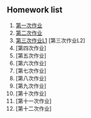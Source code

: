 ## Homework list ##
 1. [第一次作业](https://github.com/Meisterklasse/compuational_physics_N2014301020015/blob/master/README.md)
 2. [第二次作业](https://github.com/Meisterklasse/compuational_physics_N2014301020015/blob/master/temp.py)
 3. [第三次作业L1](https://github.com/Meisterklasse/compuational_physics_N2014301020015/blob/master/%E7%AC%AC%E4%B8%89%E6%AC%A1%E4%BD%9C%E4%B8%9AL1.py)
    [第三次作业L2]
 4. [第四次作业]
 5. [第五次作业]
 6. [第六次作业]
 7. [第七次作业]
 8. [第八次作业]
 9. [第九次作业]
 10. [第十次作业]
 11. [第十一次作业]
 12. [第十二次作业]
